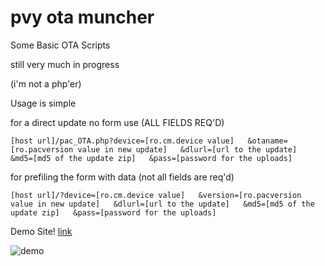 pvy ota muncher
===============

Some Basic OTA Scripts

still very much in progress

(i'm not a php'er)

Usage is simple

for a direct update no form use (ALL FIELDS REQ'D)

`[host url]/pac_OTA.php?device=[ro.cm.device value]  
		&otaname=[ro.pacversion value in new update]  
		&dlurl=[url to the update]  
		&md5=[md5 of the update zip]  
		&pass=[password for the uploads] `

		
		
for prefiling the form with data (not all fields are req'd)  

`[host url]/?device=[ro.cm.device value]  
		&version=[ro.pacversion value in new update]  
		&dlurl=[url to the update]  
		&md5=[md5 of the update zip]  
		&pass=[password for the uploads] `
		
Demo Site! [link](http://blownco.com/ota/?device=it_is_easy_to&version=pass_data_to_the_form&dlurl=See_what_i_mean&md5=abc123def456&pass=###)

![demo][1]

[1]: http://i789.photobucket.com/albums/yy180/aaronkable/muncher_zpsa83d32cc.png
